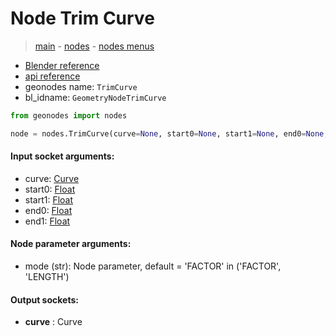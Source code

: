 # Node Trim Curve

> [main](../structure.md) - [nodes](nodes.md) - [nodes menus](nodes_menus.md)

- [Blender reference](https://docs.blender.org/manual/en/latest/modeling/geometry_nodes/curve/trim_curve.html)
- [api reference](https://docs.blender.org/api/current/bpy.types.GeometryNodeTrimCurve.html)
- geonodes name: `TrimCurve`
- bl_idname: `GeometryNodeTrimCurve`

```python
from geonodes import nodes

node = nodes.TrimCurve(curve=None, start0=None, start1=None, end0=None, end1=None, mode='FACTOR')
```

#### Input socket arguments:

- curve: [Curve](Curve.md)
- start0: [Float](Float.md)
- start1: [Float](Float.md)
- end0: [Float](Float.md)
- end1: [Float](Float.md)

#### Node parameter arguments:

- mode (str): Node parameter, default = 'FACTOR' in ('FACTOR', 'LENGTH')

#### Output sockets:

- **curve** : Curve

